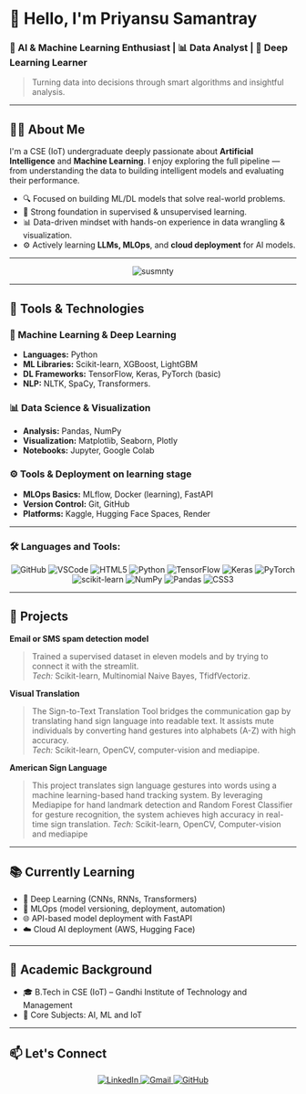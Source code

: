 # 👋 Hello, I'm Priyansu Samantray

### 🧠 AI & Machine Learning Enthusiast | 📊 Data Analyst | 🤖 Deep Learning Learner

> Turning data into decisions through smart algorithms and insightful analysis.

---

## 👨‍🎓 About Me

I'm a CSE (IoT) undergraduate deeply passionate about **Artificial Intelligence** and **Machine Learning**. I enjoy exploring the full pipeline — from understanding the data to building intelligent models and evaluating their performance.

- 🔍 Focused on building ML/DL models that solve real-world problems.
- 🧠 Strong foundation in supervised & unsupervised learning.
- 📊 Data-driven mindset with hands-on experience in data wrangling & visualization.
- ⚙️ Actively learning **LLMs, MLOps**, and **cloud deployment** for AI models.

---
<p align="center"> <img src="https://komarev.com/ghpvc/?username=susmnty&label=Profile%20views&color=0e75b6&style=flat" alt="susmnty" /> </p>

---

## 🧰 Tools & Technologies

### 🧠 Machine Learning & Deep Learning
- **Languages:** Python
- **ML Libraries:** Scikit-learn, XGBoost, LightGBM
- **DL Frameworks:** TensorFlow, Keras, PyTorch (basic)
- **NLP:** NLTK, SpaCy, Transformers.

### 📊 Data Science & Visualization
- **Analysis:** Pandas, NumPy
- **Visualization:** Matplotlib, Seaborn, Plotly
- **Notebooks:** Jupyter, Google Colab

### ⚙️ Tools & Deployment on learning stage
- **MLOps Basics:** MLflow, Docker (learning), FastAPI
- **Version Control:** Git, GitHub
- **Platforms:** Kaggle, Hugging Face Spaces, Render

---
### 🛠️ Languages and Tools:
   <templates>
    <p align="center">
      <img src="https://img.shields.io/badge/GitHub-%23181717.svg?style=for-the-badge&logo=github&logoColor=white" alt="GitHub">
      <img src="https://img.shields.io/badge/VS%20Code-%23007ACC.svg?style=for-the-badge&logo=visual-studio-code&logoColor=white" alt="VSCode">
      <img src="https://img.shields.io/badge/HTML5-%23E34F26.svg?style=for-the-badge&logo=html5&logoColor=white" alt="HTML5">
      <img src="https://img.shields.io/badge/Python-%233776A3.svg?style=for-the-badge&logo=python&logoColor=white" alt="Python">
      <img src="https://img.shields.io/badge/TensorFlow-%23FF6F00.svg?style=for-the-badge&logo=tensorflow&logoColor=white" alt="TensorFlow">
      <img src="https://img.shields.io/badge/Keras-%23D00000.svg?style=for-the-badge&logo=keras&logoColor=white" alt="Keras">
      <img src="https://img.shields.io/badge/PyTorch-%23EE4C2C.svg?style=for-the-badge&logo=pytorch&logoColor=white" alt="PyTorch">
      <img src="https://img.shields.io/badge/scikit%20learn-%23F7931E.svg?style=for-the-badge&logo=scikit-learn&logoColor=white" alt="scikit-learn">
      <img src="https://img.shields.io/badge/NumPy-%23013243.svg?style=for-the-badge&logo=numpy&logoColor=white" alt="NumPy">
      <img src="https://img.shields.io/badge/Pandas-%23150458.svg?style=for-the-badge&logo=pandas&logoColor=white" alt="Pandas">
      <img src="https://img.shields.io/badge/CSS3-%231572B6.svg?style=for-the-badge&logo=css3&logoColor=white" alt="CSS3">
    </p>
  </template>
</category>


---


## 🚀 Projects

**Email or SMS spam detection model**  
> Trained a supervised dataset in eleven models and by trying to connect it with the streamlit.  
> *Tech:* Scikit-learn, Multinomial Naive Bayes, TfidfVectoriz.

**Visual Translation**  
> The Sign-to-Text Translation Tool bridges the communication gap by translating hand sign language into readable text. It assists mute individuals by converting hand gestures into alphabets (A-Z) with high accuracy.  
> *Tech:* Scikit-learn, OpenCV, computer-vision and mediapipe.

**American Sign Language**  
> This project translates sign language gestures into words using a machine learning-based hand tracking system. By leveraging Mediapipe for hand landmark detection and Random Forest Classifier for gesture recognition, the system achieves high accuracy in real-time sign translation. 
> *Tech:* Scikit-learn, OpenCV, Computer-vision and mediapipe

---

## 📚 Currently Learning

- 🧠 Deep Learning (CNNs, RNNs, Transformers)
- 🧩 MLOps (model versioning, deployment, automation)
- 🌐 API-based model deployment with FastAPI
- ☁️ Cloud AI deployment (AWS, Hugging Face)

---

## 🧾 Academic Background

- 🎓 B.Tech in CSE (IoT) – Gandhi Institute of Technology and Management
- 📌 Core Subjects: AI, ML and IoT

---

## 📫 Let's Connect

<p align="center">
  <a href="https://www.linkedin.com/in/priyansu12" target="_blank">
    <img src="https://img.shields.io/badge/LinkedIn-priyansu12-blue?style=for-the-badge&logo=linkedin" alt="LinkedIn">
  </a>
  <a href="mailto:spkusmnty@gmail.com">
    <img src="https://img.shields.io/badge/Gmail-spkusmnty@gmail.com-red?style=for-the-badge&logo=gmail&logoColor=white" alt="Gmail">
  </a>
  <a href="https://github.com/susmnty" target="_blank">
    <img src="https://img.shields.io/badge/GitHub-susmnty-black?style=for-the-badge&logo=github" alt="GitHub">
  </a>
</p>

